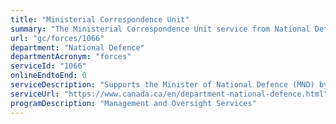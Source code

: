 ```yaml
---
title: "Ministerial Correspondence Unit"
summary: "The Ministerial Correspondence Unit service from National Defence is not available end-to-end online, according to the GC Service Inventory."
url: "gc/forces/1066"
department: "National Defence"
departmentAcronym: "forces"
serviceId: "1066"
onlineEndtoEnd: 0
serviceDescription: "Supports the Minister of National Defence (MND) by providing professional, non-partisan correspondence services to the MND, the Associate Minister and the Parliamentary Secretary.  It also manages and processes all internal and external ministerial correspondence, provides advice and guidance on content and format to both the Minister and Defence organizations, drafts replies or reviews replies to correspondence, responds to related telephone inquiries and serves as the official departmental repository for all correspondence records for the Minister."
serviceUrl: "https://www.canada.ca/en/department-national-defence.html"
programDescription: "Management and Oversight Services"
---
```

